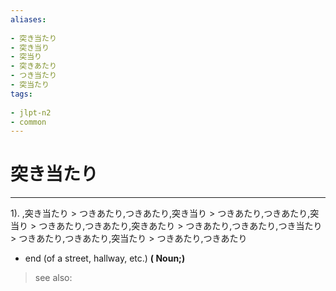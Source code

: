 ```yaml
---
aliases:
    
- 突き当たり
- 突き当り
- 突当り
- 突きあたり
- つき当たり
- 突当たり
tags:
    
- jlpt-n2
- common
---
```


# 突き当たり
---
1).
,突き当たり > つきあたり,つきあたり,突き当り > つきあたり,つきあたり,突当り > つきあたり,つきあたり,突きあたり > つきあたり,つきあたり,つき当たり > つきあたり,つきあたり,突当たり > つきあたり,つきあたり

- end (of a street, hallway, etc.)
**( Noun;)**
> see also: 
            